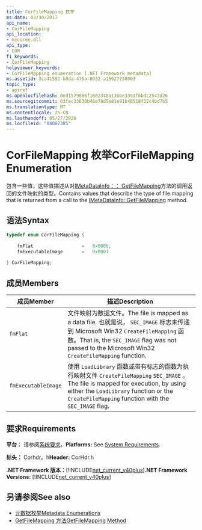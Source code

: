 ```yaml
---
title: CorFileMapping 枚举
ms.date: 03/30/2017
api_name:
- CorFileMapping
api_location:
- mscoree.dll
api_type:
- COM
f1_keywords:
- CorFileMapping
helpviewer_keywords:
- CorFileMapping enumeration [.NET Framework metadata]
ms.assetid: 3ca41592-b8da-475a-8032-a15627730003
topic_type:
- apiref
ms.openlocfilehash: 0ed1579886f1682348a136be3391f6bdc2543d26
ms.sourcegitcommit: 03fec33630b46e78d5e81e91b40518f32c4bd7b5
ms.translationtype: MT
ms.contentlocale: zh-CN
ms.lasthandoff: 05/27/2020
ms.locfileid: "84007385"
---
```

# <a name="corfilemapping-enumeration"></a><span data-ttu-id="d687f-102">CorFileMapping 枚举</span><span class="sxs-lookup"><span data-stu-id="d687f-102">CorFileMapping Enumeration</span></span>
<span data-ttu-id="d687f-103">包含一些值，这些值描述从对[IMetaDataInfo：： GetFileMapping](imetadatainfo-getfilemapping-method.md)方法的调用返回的文件映射的类型。</span><span class="sxs-lookup"><span data-stu-id="d687f-103">Contains values that describe the type of file mapping that is returned from a call to the [IMetaDataInfo::GetFileMapping](imetadatainfo-getfilemapping-method.md) method.</span></span>  
  
## <a name="syntax"></a><span data-ttu-id="d687f-104">语法</span><span class="sxs-lookup"><span data-stu-id="d687f-104">Syntax</span></span>  
  
```cpp  
typedef enum CorFileMapping {  
  
    fmFlat                  =   0x0000,  
    fmExecutableImage       =   0x0001  
  
} CorFileMapping;  
```  
  
## <a name="members"></a><span data-ttu-id="d687f-105">成员</span><span class="sxs-lookup"><span data-stu-id="d687f-105">Members</span></span>  
  
|<span data-ttu-id="d687f-106">成员</span><span class="sxs-lookup"><span data-stu-id="d687f-106">Member</span></span>|<span data-ttu-id="d687f-107">描述</span><span class="sxs-lookup"><span data-stu-id="d687f-107">Description</span></span>|  
|------------|-----------------|  
|`fmFlat`|<span data-ttu-id="d687f-108">文件映射为数据文件。</span><span class="sxs-lookup"><span data-stu-id="d687f-108">The file is mapped as a data file.</span></span> <span data-ttu-id="d687f-109">也就是说， `SEC_IMAGE` 标志未传递到 Microsoft Win32 `CreateFileMapping` 函数。</span><span class="sxs-lookup"><span data-stu-id="d687f-109">That is, the `SEC_IMAGE` flag was not passed to the Microsoft Win32 `CreateFileMapping` function.</span></span>|  
|`fmExecutableImage`|<span data-ttu-id="d687f-110">使用 `LoadLibrary` 函数或带有标志的函数为执行映射文件 `CreateFileMapping` `SEC_IMAGE` 。</span><span class="sxs-lookup"><span data-stu-id="d687f-110">The file is mapped for execution, by using either the `LoadLibrary` function or the `CreateFileMapping` function with the `SEC_IMAGE` flag.</span></span>|  
  
## <a name="requirements"></a><span data-ttu-id="d687f-111">要求</span><span class="sxs-lookup"><span data-stu-id="d687f-111">Requirements</span></span>  
 <span data-ttu-id="d687f-112">**平台：** 请参阅[系统要求](../../get-started/system-requirements.md)。</span><span class="sxs-lookup"><span data-stu-id="d687f-112">**Platforms:** See [System Requirements](../../get-started/system-requirements.md).</span></span>  
  
 <span data-ttu-id="d687f-113">**标头：** Corhdr。h</span><span class="sxs-lookup"><span data-stu-id="d687f-113">**Header:** CorHdr.h</span></span>  
  
 <span data-ttu-id="d687f-114">**.NET Framework 版本：**[!INCLUDE[net_current_v40plus](../../../../includes/net-current-v40plus-md.md)]</span><span class="sxs-lookup"><span data-stu-id="d687f-114">**.NET Framework Versions:** [!INCLUDE[net_current_v40plus](../../../../includes/net-current-v40plus-md.md)]</span></span>  
  
## <a name="see-also"></a><span data-ttu-id="d687f-115">另请参阅</span><span class="sxs-lookup"><span data-stu-id="d687f-115">See also</span></span>

- [<span data-ttu-id="d687f-116">元数据枚举</span><span class="sxs-lookup"><span data-stu-id="d687f-116">Metadata Enumerations</span></span>](metadata-enumerations.md)
- [<span data-ttu-id="d687f-117">GetFileMapping 方法</span><span class="sxs-lookup"><span data-stu-id="d687f-117">GetFileMapping Method</span></span>](imetadatainfo-getfilemapping-method.md)
